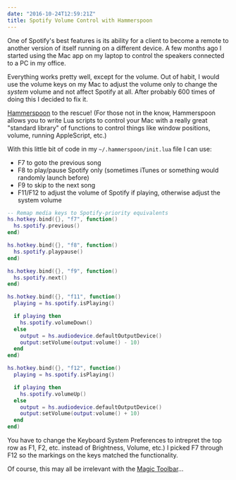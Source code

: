 ```yaml
---
date: "2016-10-24T12:59:21Z"
title: Spotify Volume Control with Hammerspoon
---
```


One of Spotify's best features is its ability for a client to become a remote to another version of itself running on a different device. A few months ago I started using the Mac app on my laptop to control the speakers connected to a PC in my office.

Everything works pretty well, except for the volume. Out of habit, I would use the volume keys on my Mac to adjust the volume only to change the _system_ volume and not affect Spotify at all. After probably 600 times of doing this I decided to fix it.

[Hammerspoon](http://www.hammerspoon.org/) to the rescue! (For those not in the know, Hammerspoon allows you to write Lua scripts to control your Mac with a really great "standard library" of functions to control things like window positions, volume, running AppleScript, etc.)

With this little bit of code in my `~/.hammerspoon/init.lua` file I can use:

* F7 to goto the previous song
* F8 to play/pause Spotify only (sometimes iTunes or something would randomly launch before)
* F9 to skip to the next song
* F11/F12 to adjust the volume of Spotify if playing, otherwise adjust the system volume

```lua
-- Remap media keys to Spotify-priority equivalents
hs.hotkey.bind({}, "f7", function()
  hs.spotify.previous()
end)

hs.hotkey.bind({}, "f8", function()
  hs.spotify.playpause()
end)

hs.hotkey.bind({}, "f9", function()
  hs.spotify.next()
end)

hs.hotkey.bind({}, "f11", function()
  playing = hs.spotify.isPlaying()

  if playing then
    hs.spotify.volumeDown()
  else
    output = hs.audiodevice.defaultOutputDevice()
    output:setVolume(output:volume() - 10)
  end
end)

hs.hotkey.bind({}, "f12", function()
  playing = hs.spotify.isPlaying()

  if playing then
    hs.spotify.volumeUp()
  else
    output = hs.audiodevice.defaultOutputDevice()
    output:setVolume(output:volume() + 10)
  end
end)
```

You have to change the Keyboard System Preferences to intrepret the top row as F1, F2, etc. instead of Brightness, Volume, etc.) I picked F7 through F12 so the markings on the keys matched the functionality.

Of course, this may all be irrelevant with the [Magic Toolbar](https://techcrunch.com/2016/10/20/new-macbook-pro-oled-mini-screen-could-be-called-the-magic-toolbar/)...
